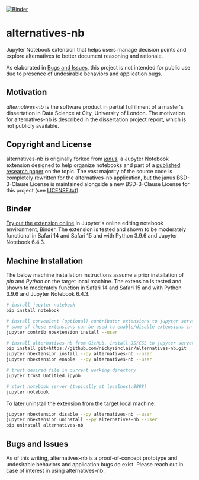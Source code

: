 [![Binder](https://mybinder.org/badge_logo.svg)](https://beta.mybinder.org/v2/gh/nickysinclair/alternatives-nb/HEAD?urlpath=/tree/alternatives-nb-example.ipynb)

# alternatives-nb

Jupyter Notebook extension that helps users manage decision points and explore alternatives to better document reasoning and rationale.

As elaborated in [Bugs and Issues](#bugs-and-issues), this project is not intended for public use due to presence of undesirable behaviors and application bugs.

## Motivation

_alternatives-nb_ is the software product in partial fulfillment of a master's dissertation in Data Science at City, University of London. The motivation for alternatives-nb is described in the dissertation project report, which is not publicly available.

## Copyright and License

alternatives-nb is originally forked from [_janus_](https://github.com/acrule/janus), a Jupyter Notebook extension designed to help organize notebooks and part of a [published research paper](https://dl.acm.org/doi/pdf/10.1145/3274419) on the topic. The vast majority of the source code is completely rewritten for the alternatives-nb application, but the janus BSD-3-Clause License is maintained alongside a new BSD-3-Clause License for this project (see [LICENSE.txt](/LICENSE.txt)).

## Binder

[Try out the extension online](https://beta.mybinder.org/v2/gh/nickysinclair/alternatives-nb/HEAD?urlpath=/tree/alternatives-nb-example.ipynb) in Jupyter's online editing notebook environment, Binder. The extension is tested and shown to be moderately functional in Safari 14 and Safari 15 and with Python 3.9.6 and Jupyter Notebook 6.4.3.

## Machine Installation

The below machine installation instructions assume a prior installation of _pip_ and _Python_ on the target local machine. The extension is tested and shown to moderately function in Safari 14 and Safari 15 and with Python 3.9.6 and Jupyter Notebook 6.4.3.

```bash
# install jupyter notebook
pip install notebook

# install convenient (optional) contributor extensions to jupyter server
# some of these extensions can be used to enable/disable extensions in UI
jupyter contrib nbextension install --user

# install alternatives-nb from GitHub, install JS/CSS to jupyter server, enable
pip install git+https://github.com/nickysinclair/alternatives-nb.git
jupyter nbextension install --py alternatives-nb --user
jupyter nbextension enable  --py alternatives-nb --user

# trust desired file in current working directory
jupyter trust Untitled.ipynb

# start notebook server (typically at localhost:8888)
jupyter notebook
```

To later uninstall the extension from the target local machine:

```bash
jupyter nbextension disable --py alternatives-nb --user
jupyter nbextension uninstall --py alternatives-nb --user
pip uninstall alternatives-nb
```

## Bugs and Issues

As of this writing, alternatives-nb is a proof-of-concept prototype and undesirable behaviors and application bugs do exist. Please reach out in case of interest in using alternatives-nb.
